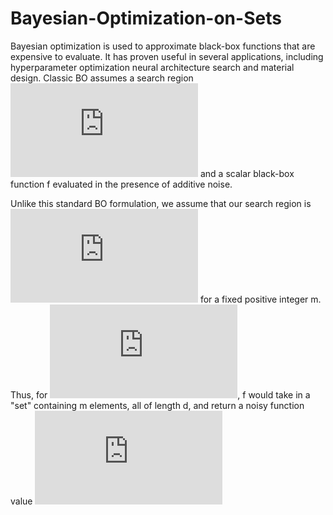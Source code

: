 # Bayesian-Optimization-on-Sets

Bayesian optimization is used to approximate black-box functions that are expensive to evaluate. It has proven useful in several applications, including hyperparameter optimization neural architecture search and material design. Classic BO assumes a search region ![equation](https://latex.codecogs.com/gif.latex?X%20%5Csubset%20%5Cmathcal%7BR%7D%5E%7Bd%7D) and a scalar black-box function f evaluated in the presence of additive noise. 

Unlike this standard BO formulation, we assume that our search region is ![equation](https://latex.codecogs.com/gif.latex?%5Cmathcal%7BX%7D_%7Bset%7D%20%3D%20%5C%7B%5C%7Bx_%7B1%7D%2C...%2Cx_%7Bm%7D%5C%7D%20%7C%20x_%7Bi%7D%20%5Cin%20%5Cmathcal%7BX%7D%20%5Csubset%20%5Cmathbb%7BR%7D%5E%7Bd%7D%5C%7D) for a fixed positive integer m. Thus, for ![equation](https://latex.codecogs.com/gif.latex?X%20%5Cin%20%5Cmathcal%7BX%7D_%7Bset%7D), f would take in a "set" containing m elements, all of length d, and return a noisy function value ![equation](https://latex.codecogs.com/gif.latex?y%20%3D%20f%28X%29%20&plus;%20%5Cepsilon)